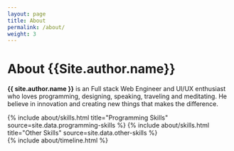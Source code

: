 ```yaml
---
layout: page
title: About
permalink: /about/
weight: 3
---
```


# **About {{Site.author.name}}**

**{{ site.author.name }}** is an Full stack Web Engineer and UI/UX enthusiast who loves programming, designing, speaking, traveling and meditating. He believe in innovation and creating new things that makes the difference.

<div class="row">
{% include about/skills.html title="Programming Skills" source=site.data.programming-skills %}
{% include about/skills.html title="Other Skills" source=site.data.other-skills %}
</div>

<div class="row">
{% include about/timeline.html %}
</div>
